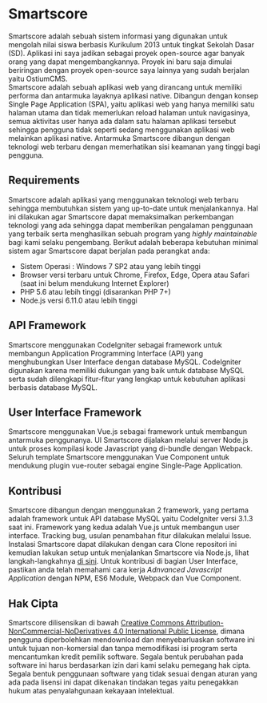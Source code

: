 # Smartscore
Smartscore adalah sebuah sistem informasi yang digunakan untuk mengolah nilai siswa berbasis Kurikulum 2013
untuk tingkat Sekolah Dasar (SD). Aplikasi ini saya jadikan sebagai proyek open-source agar banyak orang yang
dapat mengembangkannya. Proyek ini baru saja dimulai beriringan dengan proyek open-source saya lainnya yang sudah berjalan
yaitu OstiumCMS.<br>
Smartscore adalah sebuah aplikasi web yang dirancang untuk memiliki performa dan antarmuka layaknya aplikasi native. Dibangun dengan konsep Single Page Application (SPA), yaitu aplikasi web yang hanya memiliki satu halaman utama dan tidak memerlukan reload halaman untuk navigasinya, semua aktivitas user hanya ada dalam satu halaman aplikasi tersebut sehingga pengguna tidak seperti sedang menggunakan aplikasi web melainkan aplikasi native. Antarmuka Smartscore dibangun dengan teknologi web terbaru dengan memerhatikan sisi keamanan yang tinggi bagi pengguna.<br>

## Requirements
Smartscore adalah aplikasi yang menggunakan teknologi web terbaru sehingga membutuhkan sistem yang up-to-date untuk menjalankannya. Hal ini dilakukan agar Smartscore dapat memaksimalkan perkembangan teknologi yang ada sehingga dapat  memberikan pengalaman penggunaan yang terbaik serta menghasilkan sebuah program yang <i>highly maintainable</i> bagi kami selaku pengembang. Berikut adalah beberapa kebutuhan minimal sistem agar Smartscore dapat berjalan pada perangkat anda:
- Sistem Operasi : Windows 7 SP2 atau yang lebih tinggi
- Browser versi terbaru untuk Chrome, Firefox, Edge, Opera atau Safari (saat ini belum mendukung Internet Explorer)
- PHP 5.6 atau lebih tinggi (disarankan PHP 7+)
- Node.js versi 6.11.0 atau lebih tinggi

## API Framework
Smartscore menggunakan CodeIgniter sebagai framework untuk membangun Application Programming Interface (API) yang menghubungkan User Interface dengan database MySQL. CodeIgniter digunakan karena memiliki dukungan yang baik untuk database MySQL serta sudah dilengkapi fitur-fitur yang lengkap untuk kebutuhan aplikasi berbasis database MySQL.

## User Interface Framework
Smartscore menggunakan Vue.js sebagai framework untuk membangun antarmuka penggunanya. UI Smartscore dijalakan melalui server Node.js untuk proses kompilasi kode Javascript yang di-bundle dengan Webpack. Seluruh template Smartscore menggunakan Vue Component untuk mendukung plugin vue-router sebagai engine Single-Page Application.

## Kontribusi
Smartscore dibangun dengan menggunakan 2 framework, yang pertama adalah framework untuk API database MySQL yaitu CodeIgniter versi 3.1.3 saat ini. Framework yang kedua adalah Vue.js untuk membangun user interface. Tracking bug, usulan penambahan fitur dilakukan melalui Issue. Instalasi Smartscore dapat dilakukan dengan cara Clone repositori ini kemudian lakukan setup untuk menjalankan Smartscore via Node.js, lihat langkah-langkahnya [di sini](https://github.com/adnzaki/smartscore/blob/master/ui/README.md). Untuk kontribusi di bagian User Interface, pastikan anda telah memahami cara kerja *Adnvanced Javascript Application* dengan NPM, ES6 Module, Webpack dan Vue Component.

## Hak Cipta
Smartscore dilisensikan di bawah <a href="https://github.com/adnzaki/smartscore/blob/master/license.txt">Creative Commons Attribution-NonCommercial-NoDerivatives 4.0 International Public License</a>, dimana pengguna diperbolehkan mendownload dan menyebarluaskan software ini untuk tujuan non-komersial dan tanpa memodifikasi isi program serta mencantumkan kredit pemilik software. Segala bentuk perubahan pada software ini harus berdasarkan izin dari kami selaku pemegang hak cipta. Segala bentuk penggunaan software yang tidak sesuai dengan aturan yang ada pada lisensi ini dapat dikenakan tindakan tegas yaitu penegakkan hukum atas penyalahgunaan kekayaan intelektual.
